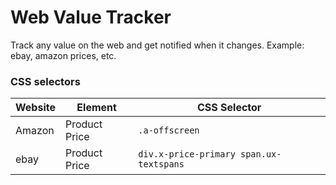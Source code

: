 # Web Value Tracker

Track any value on the web and get notified when it changes. Example: ebay, amazon prices, etc.

### CSS selectors
| Website | Element | CSS Selector |
|---------|---------|--------------|
| Amazon  | Product Price | `.a-offscreen` |
| ebay    | Product Price | `div.x-price-primary span.ux-textspans` |
